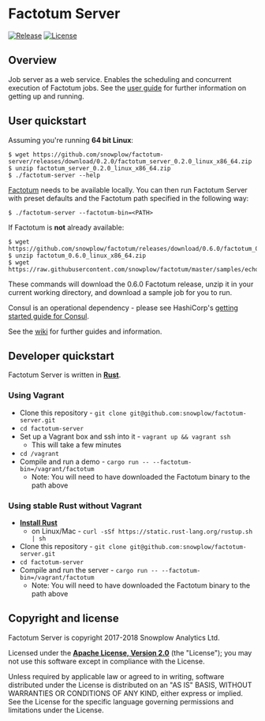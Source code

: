 # Factotum Server

[![Release][release-image]][releases] [![License][license-image]][license]

## Overview

Job server as a web service. Enables the scheduling and concurrent execution of Factotum jobs.  See the [user guide][user-guide] for further information on getting up and running.

## User quickstart

Assuming you're running **64 bit Linux**:

```{bash}
$ wget https://github.com/snowplow/factotum-server/releases/download/0.2.0/factotum_server_0.2.0_linux_x86_64.zip
$ unzip factotum_server_0.2.0_linux_x86_64.zip
$ ./factotum-server --help
```

[Factotum][factotum-repo] needs to be available locally. You can then run Factotum Server with preset defaults and the Factotum path specified in the following way:

```{bash}
$ ./factotum-server --factotum-bin=<PATH>
```

If Factotum is **not** already available:

```{bash}
$ wget https://github.com/snowplow/factotum/releases/download/0.6.0/factotum_0.6.0_linux_x86_64.zip
$ unzip factotum_0.6.0_linux_x86_64.zip
$ wget https://raw.githubusercontent.com/snowplow/factotum/master/samples/echo.factfile
```

These commands will download the 0.6.0 Factotum release, unzip it in your current working directory, and download a sample job for you to run.

Consul is an operational dependency - please see HashiCorp's [getting started guide for Consul][consul-install].

See the [wiki][wiki-home] for further guides and information.

## Developer quickstart

Factotum Server is written in **[Rust][rust-lang]**.

### Using Vagrant

* Clone this repository - `git clone git@github.com:snowplow/factotum-server.git`
* `cd factotum-server`
* Set up a Vagrant box and ssh into it - `vagrant up && vagrant ssh`
   * This will take a few minutes
* `cd /vagrant`
* Compile and run a demo - `cargo run -- --factotum-bin=/vagrant/factotum`
   * Note: You will need to have downloaded the Factotum binary to the path above

### Using stable Rust without Vagrant 

* **[Install Rust][rust-install]**
   * on Linux/Mac - `curl -sSf https://static.rust-lang.org/rustup.sh | sh`
* Clone this repository - `git clone git@github.com:snowplow/factotum-server.git`
* `cd factotum-server`
* Compile and run the server - `cargo run -- --factotum-bin=/vagrant/factotum`
   * Note: You will need to have downloaded the Factotum binary to the path above

## Copyright and license

Factotum Server is copyright 2017-2018 Snowplow Analytics Ltd.

Licensed under the **[Apache License, Version 2.0][license]** (the "License");
you may not use this software except in compliance with the License.

Unless required by applicable law or agreed to in writing, software
distributed under the License is distributed on an "AS IS" BASIS,
WITHOUT WARRANTIES OR CONDITIONS OF ANY KIND, either express or implied.
See the License for the specific language governing permissions and
limitations under the License.

[license]: http://www.apache.org/licenses/LICENSE-2.0
[license-image]: http://img.shields.io/badge/license-Apache--2-blue.svg?style=flat

[releases]: https://github.com/snowplow/factotum-server/releases
[release-image]: http://img.shields.io/badge/release-0.2.0-6ad7e5.svg?style=flat

[factotum-repo]: https://github.com/snowplow/factotum
[wiki-home]: https://github.com/snowplow/factotum/wiki/Factotum-Server
[user-guide]: https://github.com/snowplow/factotum/wiki/Factotum-Server-User-Guide

[rust-lang]: https://www.rust-lang.org/
[rust-install]: https://www.rust-lang.org/downloads.html
[consul-install]: https://www.consul.io/intro/getting-started/install.html
